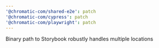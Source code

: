 ```yaml
---
'@chromatic-com/shared-e2e': patch
'@chromatic-com/cypress': patch
'@chromatic-com/playwright': patch
---
```


Binary path to Storybook robustly handles multiple locations
